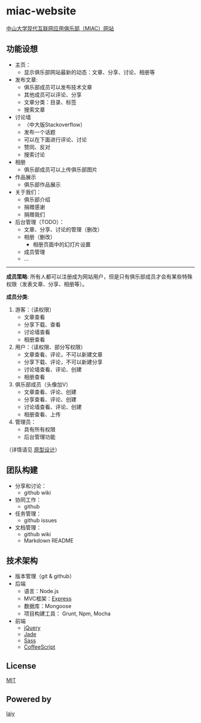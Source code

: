 miac-website
=======================

[中山大学现代互联网应用俱乐部（MIAC）网站](http://sysumiac.com)

## 功能设想
* 主页：
	* 显示俱乐部网站最新的动态：文章、分享、讨论、相册等
* 发布文章: 
	* 俱乐部成员可以发布技术文章
	* 其他成员可以评论、分享
	* 文章分类：目录、标签
	* 搜索文章
* 讨论墙
	* （中大版Stackoverflow）
	* 发布一个话题
	* 可以在下面进行评论、讨论
	* 赞同、反对
	* 搜索讨论
* 相册
	* 俱乐部成员可以上传俱乐部图片
* 作品展示
	* 俱乐部作品展示
* 关于我们：
	* 俱乐部介绍
	* 捐赠感谢
	* 捐赠我们
* 后台管理（TODO）：
	* 文章、分享、讨论的管理（删改）
	* 相册（删改）
		* 相册页面中的幻灯片设置
	* 成员管理
	* ...

* * *
**成员策略**: 所有人都可以注册成为网站用户，但是只有俱乐部成员才会有某些特殊权限（发表文章、分享、相册等）。

**成员分类**:

1. 游客：（读权限）
	* 文章查看
	* 分享下载、查看
	* 讨论墙查看
	* 相册查看
2. 用户：（读权限、部分写权限）
	* 文章查看、评论，不可以新建文章
	* 分享下载、评论，不可以新建分享
	* 讨论墙查看、评论、创建
	* 相册查看
3. 俱乐部成员（头像加V）
	* 文章查看、评论、创建
	* 分享查看、评论、创建
	* 讨论墙查看、评论、创建
	* 相册查看、上传
4. 管理员：
	* 具有所有权限
	* 后台管理功能

（详情请见 [原型设计](https://github.com/laiy/miac-website/tree/develop/prototype)）


## 团队构建
* 分享和讨论：
	* github wiki
* 协同工作：
	* github
* 任务管理：
	* github issues
* 文档管理：
	* github wiki
	* Markdown README

## 技术架构
* 版本管理（git & github）
* 后端
	* 语言：Node.js
	* MVC框架：[Express](http://expressjs.com/)
	* 数据库：Mongoose
    * 项目构建工具： Grunt, Npm, Mocha
* 前端
	* [jQuery](http://www.jquery.com)
	* [Jade](http://jade-lang.com/)
    * [Sass](http://sass-lang.com/)
    * [CoffeeScript](http://coffeescript.org/)

## License
[MIT](http://mutedsolutions.mit-license.org/)

## Powered by
[laiy](https://github.com/laiy)
